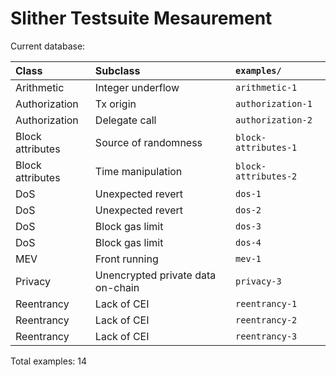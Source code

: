 # Slither Testsuite Mesaurement

Current database:

| Class            | Subclass                          | `examples/`          |
| :--------------- | :-------------------------------- | :------------------- |
| Arithmetic       | Integer underflow                 | `arithmetic-1`       |
| Authorization    | Tx origin                         | `authorization-1`    |
| Authorization    | Delegate call                     | `authorization-2`    |
| Block attributes | Source of randomness              | `block-attributes-1` |
| Block attributes | Time manipulation                 | `block-attributes-2` |
| DoS              | Unexpected revert                 | `dos-1`              |
| DoS              | Unexpected revert                 | `dos-2`              |
| DoS              | Block gas limit                   | `dos-3`              |
| DoS              | Block gas limit                   | `dos-4`              |
| MEV              | Front running                     | `mev-1`              |
| Privacy          | Unencrypted private data on-chain | `privacy-3`          |
| Reentrancy       | Lack of CEI                       | `reentrancy-1`       |
| Reentrancy       | Lack of CEI                       | `reentrancy-2`       |
| Reentrancy       | Lack of CEI                       | `reentrancy-3`       |

Total examples: 14
